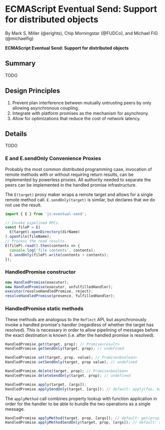 # ECMAScript Eventual Send: Support for distributed objects
By Mark S. Miller (@erights), Chip Morningstar (@FUDCo), and Michael FIG (@michaelfig)

**ECMAScript Eventual Send: Support for distributed objects**
## Summary

TODO

## Design Principles

1. Prevent plan interference between mutually untrusting peers by only allowing asynchronous coupling.
2. Integrate with platform promises as the mechanism for asynchrony.
3. Allow for optimizations that reduce the cost of network latency.

## Details

TODO

### E and E.sendOnly Convenience Proxies

Probably the most common distributed programming case, invocation of remote methods with or without requiring return results, can be implemented by powerless proxies.  All authority needed to separate the peers can be implemented in the handled promise infrastructure.

The `E(target)` proxy maker wraps a remote target and allows for a single remote method call.  `E.sendOnly(target)` is similar, but declares that we do not use the result.

```js
import { E } from 'js:eventual-send';

// Invoke pipelined RPCs.
const fileP = E(
  E(target).openDirectory(dirName)
).openFile(fileName);
// Process the read results.
E(fileP).read().then(contents => {
  console.log('file contents', contents);
  E.sendOnly(fileP).write(contents + contents);
});
```

### HandledPromise constructor

```js
new HandledPromise(executor);
new HandledPromise(executor, unfulfilledHandler);
executor(resolveHandledPromise, reject);
resolveHandledPromise(presence, fulfilledHandler);
```

### HandledPromise static methods

These methods are analogous to the `Reflect` API, but asynchronously invoke a handled promise's handler (regardless of whether the target has resolved).  This is necessary in order to allow pipelining of messages before the exact destination is known (i.e. after the handled promise is resolved).

```js
HandledPromise.get(target, prop); // Promise<result>
HandledPromise.getSendOnly(target, prop); // undefined
```

```js
HandledPromise.set(target, prop, value); // Promise<boolean>
HandledPromise.setSendOnly(target, prop value); // undefined
```

```js
HandledPromise.delete(target, prop); // Promise<boolean>
HandledPromise.deleteSendOnly(target, prop); // undefined
```

```js
HandledPromise.apply(target, [args]);
HandledPromise.applySendOnly(target, [args]); // default: apply(foo, bar)
```

The `applyMethod` call combines property lookup with function application in order for the handler to be able to bundle the two operations as a single message.

```js
HandledPromise.applyMethod(target, prop, [args]); // default: get(prop).then(f => Reflect.apply(f, ...));
HandledPromise.applyMethodSendOnly(target, prop, [args]); // default: applyMethod()
```
